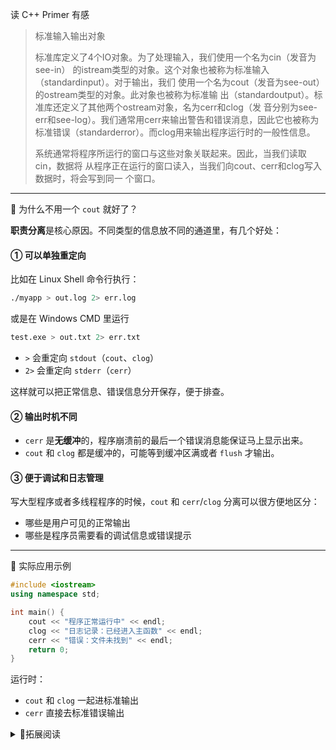 读 C++ Primer 有感

> 标准输入输出对象
>
> 标准库定义了4个IO对象。为了处理输入，我们使用一个名为cin（发音为see-in）
> 的istream类型的对象。这个对象也被称为标准输入（standardinput）。对于输出，我们
> 使用一个名为cout（发音为see-out）的ostream类型的对象。此对象也被称为标准输
> 出（standardoutput）。标准库还定义了其他两个ostream对象，名为cerr和clog（发
> 音分别为see-err和see-log）。我们通常用cerr来输出警告和错误消息，因此它也被称为
> 标准错误（standarderror）。而clog用来输出程序运行时的一般性信息。
>
> 系统通常将程序所运行的窗口与这些对象关联起来。因此，当我们读取cin，数据将
> 从程序正在运行的窗口读入，当我们向cout、cerr和clog写入数据时，将会写到同一
> 个窗口。

---

📌 为什么不用一个 `cout` 就好了？

**职责分离**是核心原因。不同类型的信息放不同的通道里，有几个好处：

#### ① 可以单独重定向

比如在 Linux Shell 命令行执行：

```bash
./myapp > out.log 2> err.log
```

或是在 Windows CMD 里运行

```bash
test.exe > out.txt 2> err.txt
```

* `>` 会重定向 `stdout`（`cout`、`clog`）
* `2>` 会重定向 `stderr`（`cerr`）


这样就可以把正常信息、错误信息分开保存，便于排查。

#### ② 输出时机不同

* `cerr` 是**无缓冲**的，程序崩溃前的最后一个错误消息能保证马上显示出来。
* `cout` 和 `clog` 都是缓冲的，可能等到缓冲区满或者 `flush` 才输出。

#### ③ 便于调试和日志管理

写大型程序或者多线程程序的时候，`cout` 和 `cerr`/`clog` 分离可以很方便地区分：

* 哪些是用户可见的正常输出
* 哪些是程序员需要看的调试信息或错误提示

---

📌 实际应用示例

```cpp
#include <iostream>
using namespace std;

int main() {
    cout << "程序正常运行中" << endl;
    clog << "日志记录：已经进入主函数" << endl;
    cerr << "错误：文件未找到" << endl;
    return 0;
}
```

运行时：

* `cout` 和 `clog` 一起进标准输出
* `cerr` 直接去标准错误输出

<details><summary>📌拓展阅读</summary>
<p>
标准 I/O 文件描述符编号说明

名称 | 文件描述符编号 | 说明
-- | -- | --
标准输入 stdin | 0 | 一般来自键盘
标准输出 stdout | 1 | 一般到终端/显示器
标准错误 stderr | 2 | 一般到终端/显示器，独立于 stdout

在 Unix-like 系统（Linux、macOS、FreeBSD、OpenBSD…）里，进程启动时就会自动打开 0、1、2 三个文件描述符，分别连接到对应的标准输入输出设备。

* `0` -> `/dev/stdin`
* `1` -> `/dev/stdout`
* `2` -> `/dev/stderr`

虽然 Windows 底层没有 Unix 那种文件描述符（file descriptor）的概念，而是用 **HANDLE** 句柄，但在 C/C++ 标准库（MSVC、MinGW、WSL 等环境）里，为了兼容 POSIX 风格，**C runtime 依然保留了 0、1、2 对应标准输入、输出、错误**。

> 所以在 Windows 上用 `freopen` 或重定向 `1>`、`2>`、`0<` 这些操作也都可以正常工作。

</p>
</details> 